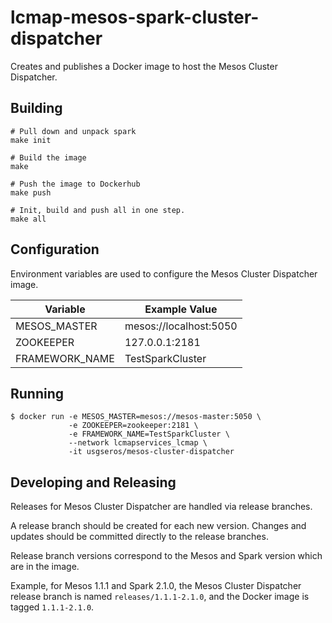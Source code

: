 # lcmap-mesos-spark-cluster-dispatcher
Creates and publishes a Docker image to host the Mesos Cluster Dispatcher.


## Building
```
# Pull down and unpack spark
make init

# Build the image
make

# Push the image to Dockerhub
make push

# Init, build and push all in one step.
make all
```


## Configuration
Environment variables are used to configure the Mesos Cluster Dispatcher image.

| Variable        | Example Value  |
| ------------- | ------------- |
| MESOS_MASTER   | mesos://localhost:5050 |
| ZOOKEEPER      | 127.0.0.1:2181 |
| FRAMEWORK_NAME | TestSparkCluster |


## Running
```
$ docker run -e MESOS_MASTER=mesos://mesos-master:5050 \
             -e ZOOKEEPER=zookeeper:2181 \
             -e FRAMEWORK_NAME=TestSparkCluster \
             --network lcmapservices_lcmap \
             -it usgseros/mesos-cluster-dispatcher
```

## Developing and Releasing
Releases for Mesos Cluster Dispatcher are handled via release branches.  

A release branch should be created for each new version.  Changes and updates
should be committed directly to the release branches.

Release branch versions correspond to the Mesos and Spark version which are
in the image.

Example, for Mesos 1.1.1 and Spark 2.1.0, the Mesos Cluster Dispatcher
release branch is named ```releases/1.1.1-2.1.0```, and the Docker image is
tagged ```1.1.1-2.1.0```.
